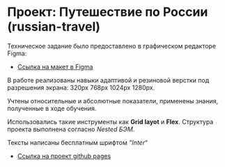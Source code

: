 # Проект: Путешествие по России (russian-travel)

Техническое задание было предоставлено в графическом редакторе Figma:
* [Ссылка на макет в Figma](https://www.figma.com/file/5S2WSbEFL6awjVWJ0NWL8Q/Sprint-3_-Russia-_-desktop-mobile?node-id=28503%3A0)

В работе реализованы навыки адаптивой и резиновой верстки под разрешения экрана: 320px 768px 1024px 1280px. 

Учтены относительные и абсолютные показатели, применены знания, полученные в ходе обучения.

Использовались такие инструменты как __Grid layot__ и **Flex**.
Структура проекта выполнена согласно  *Nested БЭМ*.

Тексты написаны бесплатным шрифтом _”Inter“_
* [Ссылка на проект github pages](https://krylatka2022.github.io/russian-travel/)
